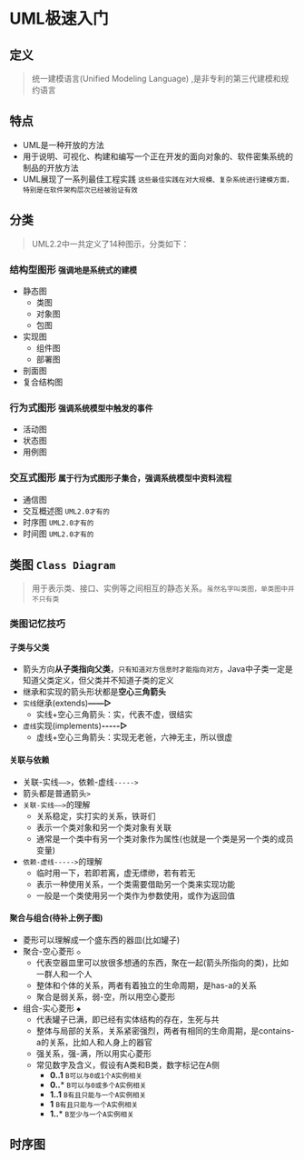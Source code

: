 # UML极速入门

## 定义
  > 统一建模语言(Unified Modeling Language) ,是非专利的第三代建模和规约语言

## 特点

+ UML是一种开放的方法
+ 用于说明、可视化、构建和编写一个正在开发的面向对象的、软件密集系统的制品的开放方法
+ UML展现了一系列最佳工程实践 `这些最佳实践在对大规模、复杂系统进行建模方面，特别是在软件架构层次已经被验证有效`

## 分类
> UML2.2中一共定义了14种图示，分类如下：

### 结构型图形 `强调地是系统式的建模`
  + 静态图
    + 类图
    + 对象图
    + 包图
  + 实现图
    + 组件图
    + 部署图
  + 剖面图
  + 复合结构图
  
### 行为式图形 `强调系统模型中触发的事件`
  + 活动图
  + 状态图
  + 用例图
  
### 交互式图形 `属于行为式图形子集合，强调系统模型中资料流程`
  + 通信图
  + 交互概述图 `UML2.0才有的`
  + 时序图 `UML2.0才有的`
  + 时间图 `UML2.0才有的`
  
## 类图 `Class Diagram`
  > 用于表示类、接口、实例等之间相互的静态关系。`虽然名字叫类图，单类图中并不只有类`
  
### 类图记忆技巧

#### 子类与父类
  + 箭头方向**从子类指向父类**，`只有知道对方信息时才能指向对方`，Java中子类一定是知道父类定义，但父类并不知道子类的定义
  + 继承和实现的箭头形状都是**空心三角箭头**
  + `实线`继承(extends)**——▷**
    + 实线+空心三角箭头：实，代表不虚，很结实
  + `虚线`实现(implements)**-----▷**
    + 虚线+空心三角箭头：实现无老爸，六神无主，所以很虚
    
#### 关联与依赖
  + 关联-实线`——>`，依赖-虚线`----->`
  + 箭头都是普通箭头`>`
  + `关联-实线——>`的理解
    + 关系稳定，实打实的关系，铁哥们
    + 表示一个类对象和另一个类对象有关联
    + 通常是一个类中有另一个类对象作为属性(也就是一个类是另一个类的成员变量)
  + `依赖-虚线----->`的理解
    + 临时用一下，若即若离，虚无缥缈，若有若无
    + 表示一种使用关系，一个类需要借助另一个类来实现功能
    + 一般是一个类使用另一个类作为参数使用，或作为返回值

#### 聚合与组合(待补上例子图)
  + 菱形可以理解成一个盛东西的器皿(比如罐子)
  + 聚合-空心菱形 `◇`
    + 代表空器皿里可以放很多想通的东西，聚在一起(箭头所指向的类)，比如一群人和一个人
    + 整体和个体的关系，两者有着独立的生命周期，是has-a的关系
    + 聚合是弱关系，弱-空，所以用空心菱形
  + 组合-实心菱形 `◆`
    + 代表罐子已满，即已经有实体结构的存在，生死与共
    + 整体与局部的关系，关系紧密强烈，两者有相同的生命周期，是contains-a的关系，比如人和人身上的器官
    + 强关系，强-满，所以用实心菱形
    + 常见数字及含义，假设有A类和B类，数字标记在A侧
      + **0..1** `B可以与0或1个A实例相关`
      + **0..*** `B可以与0或多个A实例相关`
      + **1..1** `B有且只能与一个A实例相关`
      + **1** `B有且只能与一个A实例相关`
      + **1..*** `B至少与一个A实例相关`
## 时序图


